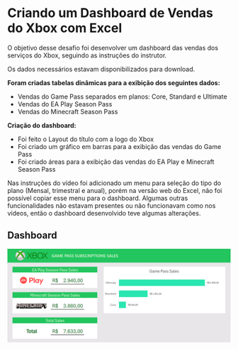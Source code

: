 # Criando um Dashboard de Vendas do Xbox com Excel

O objetivo desse desafio foi desenvolver um dashboard das vendas dos serviços do Xbox, seguindo as instruções do instrutor.

Os dados necessários estavam disponibilizados para download.

**Foram criadas tabelas dinâmicas para a exibição dos seguintes dados:**
- Vendas do Game Pass separados em planos: Core, Standard e Ultimate
- Vendas do EA Play Season Pass
- Vendas do Minecraft Season Pass

**Criação do dashboard:**
- Foi feito o Layout do título com a logo do Xbox
- Foi criado um gráfico em barras para a exibição das vendas do Game Pass
- Foi criado áreas para a exibição das vendas do EA Play e Minecraft Season Pass

Nas instruções do vídeo foi adicionado um menu para seleção do tipo do plano (Mensal, trimestral e anual), porém na versão web do Excel, não foi possível copiar esse menu para o dashboard. Algumas outras funcionalidades não estavam presentes ou não funcionavam como nos vídeos, então o dashboard desenvolvido teve algumas alterações.


## Dashboard

<img src="imagem.png" width="700">
